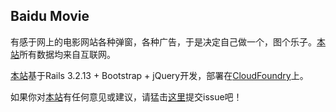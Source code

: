 ## Baidu Movie ##

有感于网上的电影网站各种弹窗，各种广告，于是决定自己做一个，图个乐子。[本站](http://baidumovie.cloudfoundry.com)所有数据均来自互联网。    

[本站](http://baidumovie.cloudfoundry.com)基于Rails 3.2.13 + Bootstrap + jQuery开发，部署在[CloudFoundry](http://www.cloudfoundry.com)上。   

如果你对[本站](http://baidumovie.cloudfoundry.com)有任何意见或建议，请猛击[这里](https://github.com/loveky/baidu_movie/issues/new)提交issue吧！